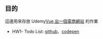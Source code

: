 ## 目的
這邊用來存放 Udemy[Vue 出一個電商網站](https://www.udemy.com/vue-hexschool/) 的作業
- HW1- Todo List: [github](https://github.com/CynthiaChuang/vue-exercise/tree/master/Hw1-TodoList)、[codepen](https://codepen.io/cynthiachuang/pen/dLjPed)
